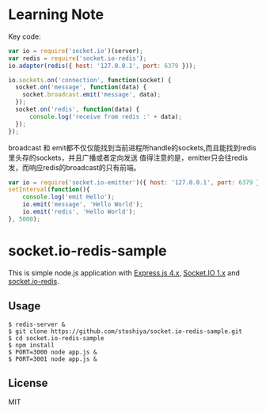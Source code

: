 # Learning Note
Key code:


```javascript
var io = require('socket.io')(server);
var redis = require('socket.io-redis');
io.adapter(redis({ host: '127.0.0.1', port: 6379 }));

io.sockets.on('connection', function(socket) {
  socket.on('message', function(data) {
    socket.broadcast.emit('message', data);
  });
  socket.on('redis', function(data) {
      console.log('receive from redis :' + data);
  });
});
```
broadcast 和 emit都不仅仅能找到当前进程所handle的sockets,而且能找到redis里头存的sockets，并且广播或者定向发送
值得注意的是，emitter只会往redis发，而响应redis的broadcast的只有前端。

```javascript
var io = require('socket.io-emitter')({ host: '127.0.0.1', port: 6379 });
setInterval(function(){
    console.log('emit Hello'); 
    io.emit('message', 'Hello World');
    io.emit('redis', 'Hello World');
}, 5000);
```


# socket.io-redis-sample

This is simple node.js application with [Express.js 4.x](https://github.com/visionmedia/express), [Socket.IO 1.x](https://github.com/automattic/socket.io) and [socket.io-redis](https://github.com/Automattic/socket.io-redis).

## Usage

```
$ redis-server &
$ git clone https://github.com/stoshiya/socket.io-redis-sample.git
$ cd socket.io-redis-sample
$ npm install
$ PORT=3000 node app.js &
$ PORT=3001 node app.js &
```

## License

MIT
